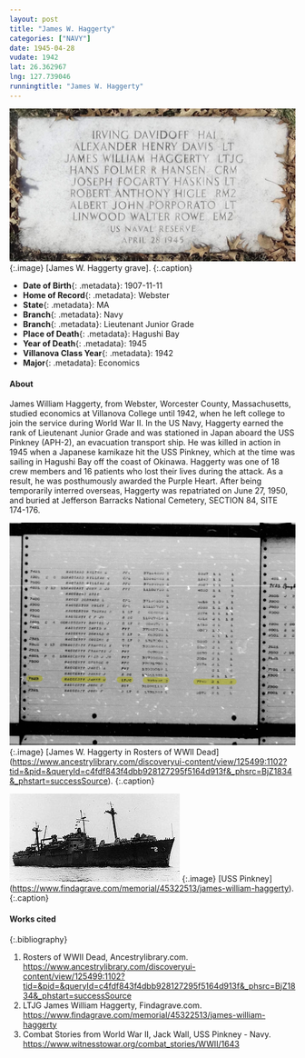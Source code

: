 ```yaml
---
layout: post
title: "James W. Haggerty"
categories: ["NAVY"]
date: 1945-04-28
vudate: 1942
lat: 26.362967
lng: 127.739046
runningtitle: "James W. Haggerty"
---
```


![James W. Haggerty grave](images/Haggerty1.jpg)
   {:.image}
[James W. Haggerty grave].
  {:.caption}

* **Date of Birth**{: .metadata}: 1907-11-11
* **Home of Record**{: .metadata}: Webster
* **State**{: .metadata}: MA
* **Branch**{: .metadata}: Navy
* **Branch**{: .metadata}: Lieutenant Junior Grade
* **Place of Death**{: .metadata}: Hagushi Bay
* **Year of Death**{: .metadata}: 1945
* **Villanova Class Year**{: .metadata}: 1942
* **Major**{: .metadata}: Economics

#### About

James William Haggerty, from Webster, Worcester County, Massachusetts, studied economics at Villanova College until 1942, when he left college to join the service during World War II. In the US Navy, Haggerty earned the rank of Lieutenant Junior Grade and was stationed in Japan aboard the USS Pinkney (APH-2), an evacuation transport ship. He was killed in action in 1945 when a Japanese kamikaze hit the USS Pinkney, which at the time was sailing in Hagushi Bay off the coast of Okinawa. Haggerty was one of 18 crew members and 16 patients who lost their lives during the attack. As a result, he was posthumously awarded the Purple Heart. After being temporarily interred overseas, Haggerty was repatriated on June 27, 1950, and buried at Jefferson Barracks National Cemetery, SECTION 84, SITE 174-176.

![James W. Haggerty in Rosters of WWII Dead](images/Haggerty2.jpg)
   {:.image}
[James W. Haggerty in Rosters of WWII Dead] (https://www.ancestrylibrary.com/discoveryui-content/view/125499:1102?tid=&pid=&queryId=c4fdf843f4dbb928127295f5164d913f&_phsrc=BjZ1834&_phstart=successSource).
  {:.caption}

![USS Pinkney](images/Haggerty3.jpg)
   {:.image}
[USS Pinkney] (https://www.findagrave.com/memorial/45322513/james-william-haggerty).
  {:.caption}


#### Works cited

{:.bibliography}
1. Rosters of WWII Dead, Ancestrylibrary.com. <https://www.ancestrylibrary.com/discoveryui-content/view/125499:1102?tid=&pid=&queryId=c4fdf843f4dbb928127295f5164d913f&_phsrc=BjZ1834&_phstart=successSource> 
2. LTJG James William Haggerty, Findagrave.com. <https://www.findagrave.com/memorial/45322513/james-william-haggerty>
3. Combat Stories from World War II, Jack Wall, USS Pinkney - Navy. <https://www.witnesstowar.org/combat_stories/WWII/1643>




